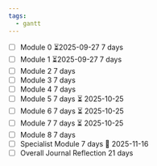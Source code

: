 ```yaml
---
tags:
  - gantt
---
```

- [ ] Module 0 ⏳2025-09-27 7 days
- [ ] Module 1 ⏳2025-09-27  7 days 
- [ ] Module 2 7 days
- [ ] Module 3 7 days
- [ ] Module 4 7 days
- [ ] Module 5 7 days ⏳ 2025-10-25
- [ ] Module 6 7 days ⏳ 2025-10-25
- [ ] Module 7 7 days ⏳ 2025-10-25
- [ ] Module 8 7 days
- [ ] Specialist Module 7 days  📅 2025-11-16
- [ ] Overall Journal Reflection 21 days 
